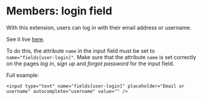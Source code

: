 # Members: login field

With this extension, users can log in with their email address or username.

See it live [here](https://members-login.dev/login/).

To do this, the attribute ```name``` in the input field must be set to ```name="fields[user-login]"```. Make sure that the attribute ```name``` is set correctly on the pages _log in_, _sign up_ and _forgot password_  for the input field.

Full example:

```
<input type="text" name="fields[user-login]" placeholder="Email or username" autocomplete="username" value="" />
```
